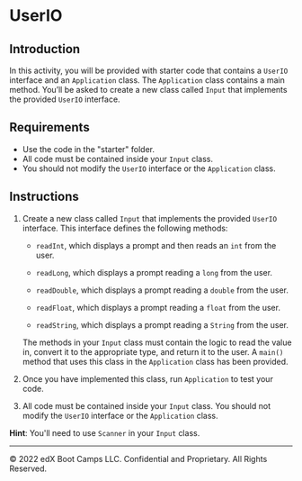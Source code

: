 # UserIO

## Introduction

In this activity, you will be provided with starter code that contains a `UserIO` interface and an `Application` class. The `Application` class contains a main method. You’ll be asked to create a new class called `Input` that implements the provided `UserIO` interface.

## Requirements

- Use the code in the "starter" folder.
- All code must be contained inside your `Input` class.
- You should not modify the `UserIO` interface or the `Application` class.

## Instructions

1. Create a new class called `Input` that implements the provided `UserIO` interface. This interface defines the following methods:

    - `readInt`, which displays a prompt and then reads an `int` from the user.

    - `readLong`, which displays a prompt reading a `long` from the user.

    - `readDouble`, which displays a prompt reading a `double` from the user.

    - `readFloat`, which displays a prompt reading a `float` from the user.

    - `readString`, which displays a prompt reading a `String` from the user.

    The methods in your `Input` class must contain the logic to read the value in, convert it to the appropriate type, and return it to the user. A `main()` method that uses this class in the `Application` class has been provided.

2. Once you have implemented this class, run `Application` to test your code.

3. All code must be contained inside your `Input` class. You should not modify the `UserIO` interface or the `Application` class.

**Hint**: You'll need to use `Scanner` in your `Input` class.

---

© 2022 edX Boot Camps LLC. Confidential and Proprietary. All Rights Reserved.
